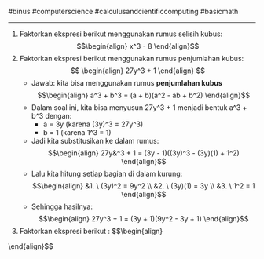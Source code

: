 #binus #computerscience #calculusandcientificcomputing #basicmath 
___
1. Faktorkan ekspresi berikut menggunakan rumus selisih kubus: 
$$\begin{align}
x^3 - 8
\end{align}$$
2. Faktorkan ekspresi berikut menggunakan rumus penjumlahan kubus:
$$
\begin{align}
27y^3 + 1
\end{align}
$$
	-  Jawab: kita bisa menggunakan rumus **penjumlahan kubus**
$$\begin{align}
a^3 + b^3 = (a + b)(a^2 - ab + b^2)
\end{align}$$
	- Dalam soal ini, kita bisa menyusun 27y^3 + 1 menjadi bentuk a^3 + b^3 dengan:
		- a = 3y (karena (3y)^3 = 27y^3)
		- b = 1 (karena 1^3 = 1)
	- Jadi kita substitusikan ke dalam rumus:
$$\begin{align}
27y&^3 + 1 = (3y - 1)((3y)^3 - (3y)(1) + 1^2)
\end{align}$$
	- Lalu kita hitung setiap bagian di dalam kurung:
$$\begin{align}
&1. \ (3y)^2 = 9y^2 \\
&2. \ (3y)(1) = 3y \\
&3. \ 1^2 = 1
\end{align}$$
	- Sehingga hasilnya:
$$\begin{align}
27y^3 + 1 = (3y + 1)(9y^2 - 3y + 1)
\end{align}$$
3. Faktorkan ekspresi berikut :
$$\begin{align}

\end{align}$$